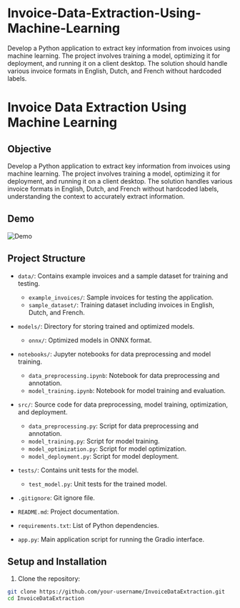 # Invoice-Data-Extraction-Using-Machine-Learning
Develop a Python application to extract key information from invoices using machine learning. The project involves training a model, optimizing it for deployment, and running it on a client desktop. The solution should handle various invoice formats in English, Dutch, and French without hardcoded labels.

# Invoice Data Extraction Using Machine Learning

## Objective

Develop a Python application to extract key information from invoices using machine learning. The project involves training a model, optimizing it for deployment, and running it on a client desktop. The solution handles various invoice formats in English, Dutch, and French without hardcoded labels, understanding the context to accurately extract information.

## Demo
![Demo](ocr_vid.gif)

## Project Structure

- `data/`: Contains example invoices and a sample dataset for training and testing.
  - `example_invoices/`: Sample invoices for testing the application.
  - `sample_dataset/`: Training dataset including invoices in English, Dutch, and French.

- `models/`: Directory for storing trained and optimized models.
  - `onnx/`: Optimized models in ONNX format.

- `notebooks/`: Jupyter notebooks for data preprocessing and model training.
  - `data_preprocessing.ipynb`: Notebook for data preprocessing and annotation.
  - `model_training.ipynb`: Notebook for model training and evaluation.

- `src/`: Source code for data preprocessing, model training, optimization, and deployment.
  - `data_preprocessing.py`: Script for data preprocessing and annotation.
  - `model_training.py`: Script for model training.
  - `model_optimization.py`: Script for model optimization.
  - `model_deployment.py`: Script for model deployment.

- `tests/`: Contains unit tests for the model.
  - `test_model.py`: Unit tests for the trained model.

- `.gitignore`: Git ignore file.
- `README.md`: Project documentation.
- `requirements.txt`: List of Python dependencies.
- `app.py`: Main application script for running the Gradio interface.

## Setup and Installation

1. Clone the repository:

```bash
git clone https://github.com/your-username/InvoiceDataExtraction.git
cd InvoiceDataExtraction
